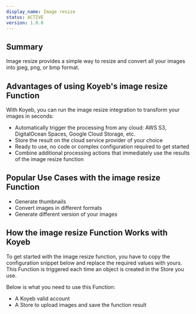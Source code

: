 ```yaml
---
display_name: Image resize
status: ACTIVE
version: 1.0.0
---
```


## Summary

Image resize provides a simple way to resize and convert all your images into jpeg, png, or bmp format.

## Advantages of using Koyeb's image resize Function

With Koyeb, you can run the image resize integration to transform your images in seconds:

- Automatically trigger the processing from any cloud: AWS S3, DigitalOcean Spaces, Google Cloud Storage, etc.
- Store the result on the cloud service provider of your choice
- Ready to use, no code or complex configuration required to get started
- Combine additional processing actions that immediately use the results of the image resize function

## Popular Use Cases with the image resize Function

- Generate thumbnails
- Convert images in different formats
- Generate different version of your images

## How the image resize Function Works with Koyeb

To get started with the image resize function, you have to copy the configuration snippet below and replace the required values with yours.
This Function is triggered each time an object is created in the Store you use.

Below is what you need to use this Function:

* A Koyeb valid account
* A Store to upload images and save the function result